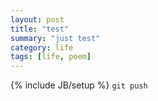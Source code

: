 ```yaml
---
layout: post
title: "test"
summary: "just test"
category: life
tags: [life, poem]
---
```

{% include JB/setup %}
`git push`